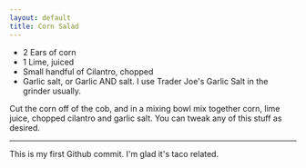 ```yaml
---
layout: default
title: Corn Salad
---
```


* 2 Ears of corn
* 1 Lime, juiced
* Small handful of Cilantro, chopped
* Garlic salt, or Garlic AND salt. I use Trader Joe's Garlic Salt in the grinder usually.

Cut the corn off of the cob, and in a mixing bowl mix together corn, lime juice, chopped cilantro and garlic salt. You can tweak any of this stuff as desired.

---
This is my first Github commit. I'm glad it's taco related.
